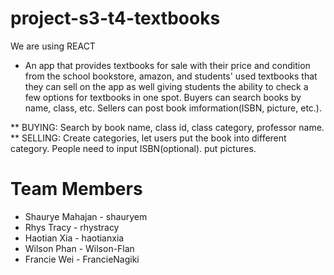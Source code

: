 # project-s3-t4-textbooks


We are using REACT 


* An app that provides textbooks for sale with their price and condition from the school bookstore, amazon, and students' used textbooks that they can sell on the app as well giving students the ability to check a few options for textbooks in one spot. Buyers can search books by name, class, etc. Sellers can post book imformation(ISBN, picture, etc.).


** BUYING: Search by book name, class id, class category, professor name.
** SELLING: Create categories, let users put the book into different category. People need to input ISBN(optional). put pictures. 



# Team Members
* Shaurye Mahajan - shauryem
* Rhys Tracy - rhystracy
* Haotian Xia - haotianxia
* Wilson Phan - Wilson-Flan
* Francie Wei - FrancieNagiki
